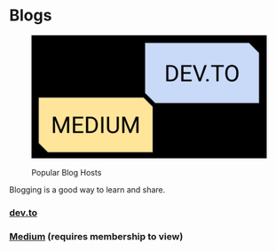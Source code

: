 # Blogs

<figure><img src="../.gitbook/assets/blogs.png" alt="" width="563"><figcaption><p>Popular Blog Hosts</p></figcaption></figure>

Blogging is a good way to learn and share.

### [dev.to](https://dev.to/search?utf8=%E2%9C%93\&q=rebeccapeltz)

### [**Medium**](https://dev.to/search?utf8=%E2%9C%93\&q=rebeccapeltz) **(requires membership to view)**








